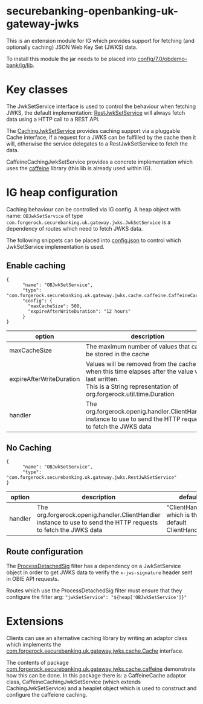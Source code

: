 # securebanking-openbanking-uk-gateway-jwks
This is an extension module for IG which provides support for fetching (and optionally caching) JSON Web Key Set (JWKS) data.

To install this module the jar needs to be placed into [config/7.0/obdemo-bank/ig/lib](../config/7.0/obdemo-bank/ig/lib).

# Key classes
The JwkSetService interface is used to control the behaviour when fetching JWKS, the default implementation: [RestJwkSetService](src/main/java/com/forgerock/securebanking/uk/gateway/jwks/RestJwkSetService.java) will always fetch data using a HTTP call to a REST API.

The [CachingJwkSetService](src/main/java/com/forgerock/securebanking/uk/gateway/jwks/cache/CachingJwkSetService.java) provides caching support via a pluggable Cache interface, if a request for a JWKS can be fulfilled by the cache then it will, otherwise the service delegates to a RestJwkSetService to fetch the data.

CaffeineCachingJwkSetService provides a concrete implementation which uses the [caffeine](https://github.com/ben-manes/caffeine) library (this lib is already used within IG).

# IG heap configuration
Caching behaviour can be controlled via IG config.
A heap object with name: `OBJwkSetService` of type `com.forgerock.securebanking.uk.gateway.jwks.JwkSetService` is a dependency of routes which need to fetch JWKS data.


The following snippets can be placed into [config.json](../config/7.0/obdemo-bank/ig/config/prod/config/config.json) to control which JwkSetService implementation is used.

## Enable caching
```
{
      "name": "OBJwkSetService",
      "type": "com.forgerock.securebanking.uk.gateway.jwks.cache.caffeine.CaffeineCachingJwkSetService",
      "config": {
        "maxCacheSize": 500,
        "expireAfterWriteDuration": "12 hours"
      }
}
```

| option                   | description                                                                                                                                                            | default                                             |
|--------------------------|------------------------------------------------------------------------------------------------------------------------------------------------------------------------|-----------------------------------------------------|
| maxCacheSize             | The maximum number of values that can be stored in the cache                                                                                                           | 100                                                 |
| expireAfterWriteDuration | Values will be removed from the cache when this time elapses after the value was last written.<br/>This is a String representation of org.forgerock.util.time.Duration | "5 minutes"                                         |
| handler                  | The org.forgerock.openig.handler.ClientHandler instance to use to send the HTTP requests to fetch the JWKS data                                                        | "ClientHandler", which is the default ClientHandler |




## No Caching
```
{
      "name": "OBJwkSetService",
      "type": "com.forgerock.securebanking.uk.gateway.jwks.RestJwkSetService"
}
```

| option                   | description                                                                                                                                        | default                                             |
|--------------------------|----------------------------------------------------------------------------------------------------------------------------------------------------|-----------------------------------------------------|
| handler                  | The org.forgerock.openig.handler.ClientHandler instance to use to send the HTTP requests to fetch the JWKS data                                    | "ClientHandler", which is the default ClientHandler |


## Route configuration
The [ProcessDetachedSig](../config/7.0/obdemo-bank/ig/scripts/groovy/ProcessDetachedSig.groovy) filter has a dependency on a JwkSetService object in order to get JWKS data to verify the `x-jws-signature` header sent in OBIE API requests. 

Routes which use the ProcessDetachedSig filter must ensure that they configure the filter arg: `"jwkSetService": "${heap['OBJwkSetService']}"`

# Extensions
Clients can use an alternative caching library by writing an adaptor class which implements the [com.forgerock.securebanking.uk.gateway.jwks.cache.Cache](src/main/java/com/forgerock/securebanking/uk/gateway/jwks/cache/Cache.java) interface. 

The contents of package [com.forgerock.securebanking.uk.gateway.jwks.cache.caffeine](src/main/java/com/forgerock/securebanking/uk/gateway/jwks/cache/caffeine/) demonstrate how this can be done. In this package there is: a CaffeineCache adaptor class, CaffeineCachingJwkSetService (which extends CachingJwkSetService) and a heaplet object which is used to construct and configure the caffeiene caching. 
